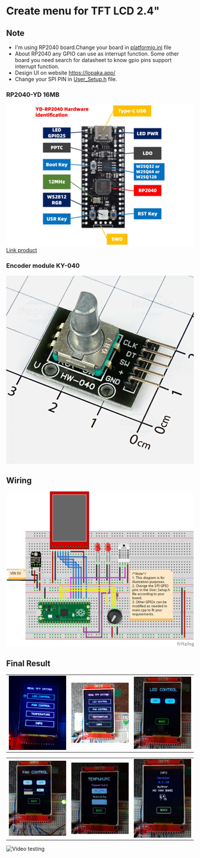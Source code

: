 # Create menu for TFT LCD 2.4" 
## Note  
- I'm using RP2040 board.Change your board in [platformio.ini](https://github.com/pangcrd/RotaryEncoderHW040/blob/main/platformio.ini) file
- About RP2040 any GPIO can use as interrupt function. Some other board you need search for datasheet to know gpio pins support interrupt function. 
- Design UI on website https://lopaka.app/  
- Change your SPI PIN in [User_Setup.h](https://github.com/pangcrd/MENU_TFT_ST7789/blob/main/lib/TFT_eSPI/User_Setup.h) file.

### RP2040-YD 16MB 
![RP2040](https://github.com/pangcrd/MENU_TFT_ST7789/blob/main/img/rp2040-ydl.jpg)
 [Link product](https://s.shopee.vn/8AEKroeAht)
### Encoder module KY-040
![KY-040](https://github.com/pangcrd/RotaryEncoderHW040/blob/main/img/HW040.png)

## Wiring
![TFT2.4 ST7789V Wiring](https://github.com/pangcrd/MENU_TFT_ST7789/blob/main/img/WIRING.png)


## Final Result
<table>
  <tr>
    <td><img src="https://github.com/pangcrd/MENU_TFT_ST7789/blob/main/img/1.jpg" alt="Image 1" width="400"/></td>
    <td><img src="https://github.com/pangcrd/MENU_TFT_ST7789/blob/main/img/2.jpg" alt="Image 2" width="400"/></td>  
    <td><img src="https://github.com/pangcrd/MENU_TFT_ST7789/blob/main/img/3.jpg" alt="Image 2" width="400"/></td>    
  </tr>
</table>
<table>
  <tr>
    <td><img src="https://github.com/pangcrd/MENU_TFT_ST7789/blob/main/img/4.jpg" alt="Image 1" width="400"/></td>
    <td><img src="https://github.com/pangcrd/MENU_TFT_ST7789/blob/main/img/5.jpg" alt="Image 2" width="400"/></td>  
    <td><img src="https://github.com/pangcrd/MENU_TFT_ST7789/blob/main/img/6.jpg" alt="Image 2" width="400"/></td>    
  </tr>
</table>

![Video testing]()

